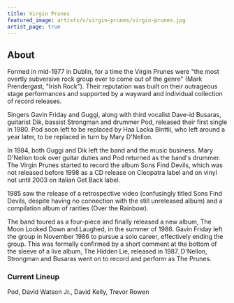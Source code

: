 ```yaml
---
title: Virgin Prunes
featured_image: artists/v/virgin-prunes/virgin-prunes.jpg
artist_page: true
---
```

## About

Formed in mid-1977 in Dublin, for a time the Virgin Prunes were "the most overtly subversive rock group ever to come out of the genre" (Mark Prendergast, "Irish Rock"). Their reputation was built on their outrageous stage performances and supported by a wayward and individual collection of record releases. 

Singers Gavin Friday and Guggi, along with third vocalist Dave-id Busaras, guitarist Dik, bassist Strongman and drummer Pod, released their first single in 1980.  Pod soon left to be replaced by Haa Lacka Binttii, who left around a year later, to be replaced in turn by Mary D'Nellon. 

In 1984, both Guggi and Dik left the band and the music business. Mary D'Nellon took over guitar duties and Pod returned as the band's drummer. The Virgin Prunes started to record the album Sons Find Devils, which was not released before 1998 as a CD release on Cleopatra label and on vinyl not until 2003 on italian Get Back label.

1985 saw the release of a retrospective video (confusingly titled Sons Find Devils, despite having no connection with the still unreleased album) and a compilation album of rarities (Over the Rainbow). 

The band toured as a four-piece and finally released a new album, The Moon Looked Down and Laughed, in the summer of 1986. Gavin Friday left the group in November 1986 to pursue a solo career, effectively ending the group. This was formally confirmed by a short comment at the bottom of the sleeve of a live album, The Hidden Lie, released in 1987. D'Nellon, Strongman and Busaras went on to record and perform as The Prunes.


### Current Lineup

Pod, David Watson Jr., David Kelly, Trevor Rowen

